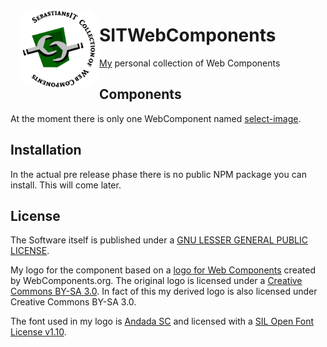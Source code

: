 <img alt="Logo &quot;Web Components&quot; with text &quot;SebastiansIT Collection of Web Components&quot;."
  src="./logo_340.png" width="128" height="128" style="float:left; border-radius:2em; margin-left:1em;" />

# SITWebComponents
[My](https://github.com/sebastiansit) personal collection of Web Components

## Components
At the moment there is only one WebComponent named [select-image](select-image/README.md).

## Installation
In the actual pre release phase there is no public NPM package you can install. This will come later.

## License
The Software itself is published under a [GNU LESSER GENERAL PUBLIC LICENSE](./LICENSE).

My logo for the component based on a [logo for Web Components](https://github.com/webcomponents/webcomponents-icons)
created by WebComponents.org. The original logo is licensed under a [Creative Commons BY-SA 3.0](http://creativecommons.org/licenses/by-sa/3.0/deed.en_US). In fact of this
my derived logo is also licensed under Creative Commons BY-SA 3.0.

The font used in my logo is [Andada SC](https://www.fontsquirrel.com/fonts/andada)
and licensed with a [SIL Open Font License v1.10](https://www.fontsquirrel.com/license/andada).
